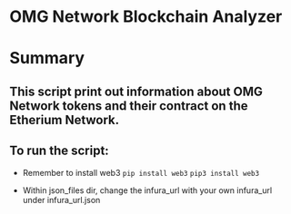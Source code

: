 # OMG Network Blockchain Analyzer 

# Summary
## This script print out information about OMG Network tokens and their contract on the Etherium Network.


## To run the script:
* Remember to install web3
	`pip install web3` 
	`pip3 install web3`

* Within json_files dir, change the infura_url with your own infura_url under infura_url.json
